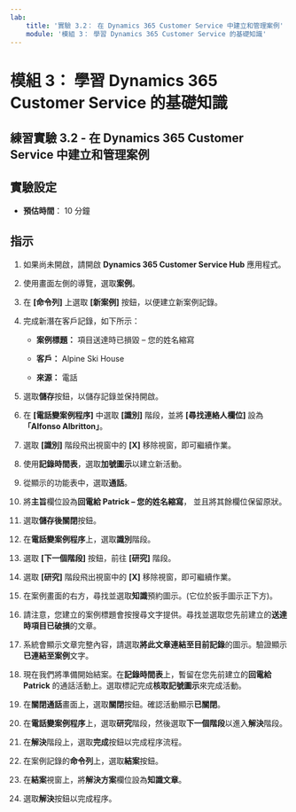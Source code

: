```yaml
---
lab:
    title: '實驗 3.2： 在 Dynamics 365 Customer Service 中建立和管理案例'
    module: '模組 3： 學習 Dynamics 365 Customer Service 的基礎知識'
---
```


模組 3： 學習 Dynamics 365 Customer Service 的基礎知識
========================

## 練習實驗 3.2 - 在 Dynamics 365 Customer Service 中建立和管理案例

## 實驗設定

  - **預估時間**： 10 分鐘

## 指示

1. 如果尚未開啟，請開啟 **Dynamics 365 Customer Service Hub** 應用程式。 

2. 使用畫面左側的導覽，選取**案例**。 

3. 在 **[命令列]** 上選取 **[新案例]** 按鈕，以便建立新案例記錄。

4. 完成新潛在客戶記錄，如下所示：

	- **案例標題：** 項目送達時已損毀 – 您的姓名縮寫

	- **客戶：** Alpine Ski House

	- **來源：** 電話

5. 選取**儲存**按鈕，以儲存記錄並保持開啟。 

6. 在 **[電話變案例程序]** 中選取 **[識別]** 階段，並將 **[尋找連絡人欄位]** 設為 **「Alfonso Albritton」**。 

7. 選取 **[識別]** 階段飛出視窗中的 **[X]** 移除視窗，即可繼續作業。 

8. 使用**記錄時間表**，選取**加號圖示**以建立新活動。 

9. 從顯示的功能表中，選取**通話**。

10. 將**主旨**欄位設為**回電給 Patrick – 您的姓名縮寫**， 並且將其餘欄位保留原狀。 

11. 選取**儲存後關閉**按鈕。 

12. 在**電話變案例程序**上，選取**識別**階段。

13. 選取 **[下一個階段]** 按鈕，前往 **[研究]** 階段。 

14. 選取 **[研究]** 階段飛出視窗中的 **[X]** 移除視窗，即可繼續作業。 

15. 在案例畫面的右方，尋找並選取**知識**預約圖示。(它位於扳手圖示正下方)。

16. 請注意，您建立的案例標題會按搜尋文字提供。尋找並選取您先前建立的**送達時項目已破損**的文章。 

17. 系統會顯示文章完整內容，請選取**將此文章連結至目前記錄**的圖示。驗證顯示**已連結至案例**文字。 

18. 現在我們將準備開始結案。在**記錄時間表**上，暫留在您先前建立的**回電給 Patrick** 的通話活動上。選取標記完成**核取記號圖示**來完成活動。 

19. 在**關閉通話**畫面上，選取**關閉**按鈕。確認活動顯示**已關閉**。 

20. 在**電話變案例程序**上，選取**研究**階段，然後選取**下一個階段**以進入**解決**階段。 

21. 在**解決**階段上，選取**完成**按鈕以完成程序流程。 

22. 在案例記錄的**命令列**上，選取**結案**按鈕。

23. 在**結案**視窗上，將**解決方案**欄位設為**知識文章**。 

24. 選取**解決**按鈕以完成程序。 
